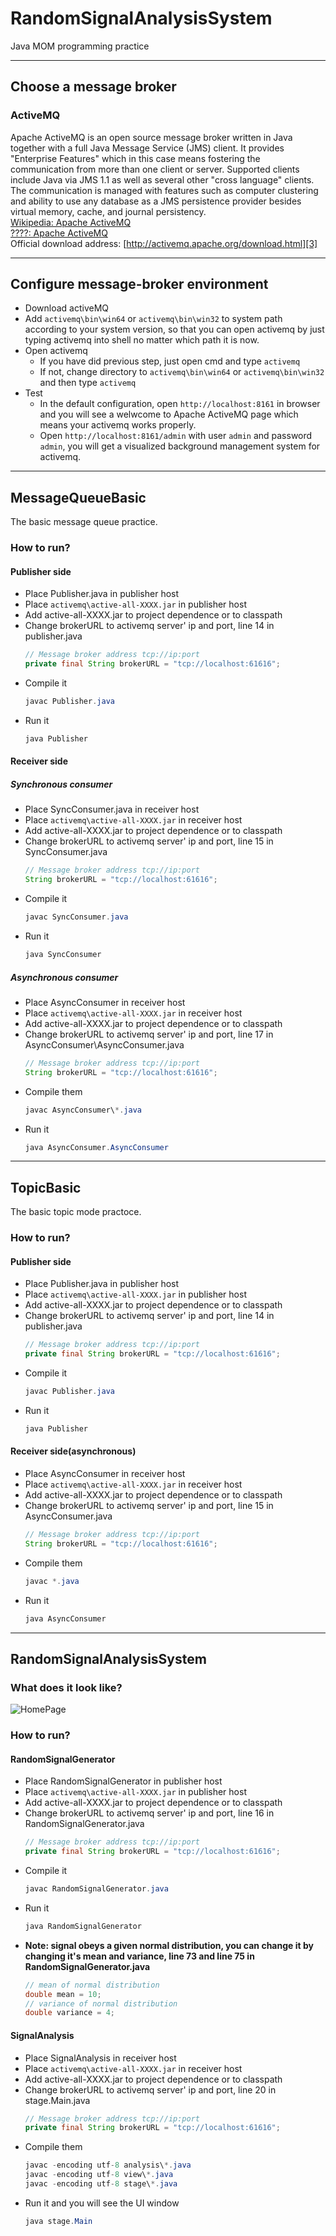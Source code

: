 # RandomSignalAnalysisSystem
Java MOM programming practice

---

## Choose a message broker
### ActiveMQ
Apache ActiveMQ is an open source message broker written in Java together with a full Java Message Service (JMS) client. It provides "Enterprise Features" which in this case means fostering the communication from more than one client or server. Supported clients include Java via JMS 1.1 as well as several other "cross language" clients. The communication is managed with features such as computer clustering and ability to use any database as a JMS persistence provider besides virtual memory, cache, and journal persistency.  
[Wikipedia: Apache ActiveMQ][1]  
[????: Apache ActiveMQ][2]  
Official download address: [http://activemq.apache.org/download.html][3]

---

## Configure message-broker environment
- Download activeMQ
- Add ```activemq\bin\win64``` or ```activemq\bin\win32``` to system path according to your system version, so that you can open activemq by just typing activemq into shell no matter which path it is now.
- Open activemq
  - If you have did previous step, just open cmd and type ```activemq```
  - If not, change directory to ```activemq\bin\win64``` or ```activemq\bin\win32``` and then type ```activemq```
- Test
  - In the default configuration, open ```http://localhost:8161``` in browser and you will see a welwcome to Apache ActiveMQ page which means your activemq works properly.
  - Open ```http://localhost:8161/admin``` with user ```admin``` and password ```admin```, you will get a visualized background management system for activemq.

---

## MessageQueueBasic
The basic message queue practice.

### How to run?
#### Publisher side
- Place Publisher.java in publisher host
- Place ```activemq\active-all-XXXX.jar``` in publisher host
- Add active-all-XXXX.jar to project dependence or to classpath
- Change brokerURL to activemq server' ip and port, line 14 in publisher.java
  ``` java
  // Message broker address tcp://ip:port
  private final String brokerURL = "tcp://localhost:61616";
  ```
- Compile it
  ``` java
  javac Publisher.java
  ```
- Run it
  ``` java
  java Publisher
  ```

#### Receiver side
##### Synchronous consumer
- Place SyncConsumer.java in receiver host
- Place ```activemq\active-all-XXXX.jar``` in receiver host
- Add active-all-XXXX.jar to project dependence or to classpath
- Change brokerURL to activemq server' ip and port, line 15 in SyncConsumer.java
  ``` java
  // Message broker address tcp://ip:port
  String brokerURL = "tcp://localhost:61616";
  ```
- Compile it
  ``` java
  javac SyncConsumer.java
  ```
- Run it
  ``` java
  java SyncConsumer
  ```
##### Asynchronous consumer
- Place AsyncConsumer in receiver host
- Place ```activemq\active-all-XXXX.jar``` in receiver host
- Add active-all-XXXX.jar to project dependence or to classpath
- Change brokerURL to activemq server' ip and port, line 17 in AsyncConsumer\AsyncConsumer.java
  ``` java
  // Message broker address tcp://ip:port
  String brokerURL = "tcp://localhost:61616";
  ```
- Compile them
  ``` java
  javac AsyncConsumer\*.java
  ```
- Run it
  ``` java
  java AsyncConsumer.AsyncConsumer
  ```

---

## TopicBasic
The basic topic mode practoce.

### How to run?
#### Publisher side
- Place Publisher.java in publisher host
- Place ```activemq\active-all-XXXX.jar``` in publisher host
- Add active-all-XXXX.jar to project dependence or to classpath
- Change brokerURL to activemq server' ip and port, line 14 in publisher.java
  ``` java
  // Message broker address tcp://ip:port
  private final String brokerURL = "tcp://localhost:61616";
  ```
- Compile it
  ``` java
  javac Publisher.java
  ```
- Run it
  ``` java
  java Publisher
  ```

#### Receiver side(asynchronous)
- Place AsyncConsumer in receiver host
- Place ```activemq\active-all-XXXX.jar``` in receiver host
- Add active-all-XXXX.jar to project dependence or to classpath
- Change brokerURL to activemq server' ip and port, line 15 in AsyncConsumer.java
  ``` java
  // Message broker address tcp://ip:port
  String brokerURL = "tcp://localhost:61616";
  ```
- Compile them
  ``` java
  javac *.java
  ```
- Run it
  ``` java
  java AsyncConsumer
  ```

---

## RandomSignalAnalysisSystem
### What does it look like?
![HomePage][4]

### How to run?
#### RandomSignalGenerator
- Place RandomSignalGenerator in publisher host
- Place ```activemq\active-all-XXXX.jar``` in publisher host
- Add active-all-XXXX.jar to project dependence or to classpath
- Change brokerURL to activemq server' ip and port, line 16 in RandomSignalGenerator.java
  ``` java
  // Message broker address tcp://ip:port
  private final String brokerURL = "tcp://localhost:61616";
  ```
- Compile it
  ``` java
  javac RandomSignalGenerator.java
  ```
- Run it
  ``` java
  java RandomSignalGenerator
  ``` 
- **Note: signal obeys a given normal distribution, you can change it by changing it's mean and variance, line 73 and line 75 in RandomSignalGenerator.java**
  ``` java
  // mean of normal distribution
  double mean = 10;
  // variance of normal distribution
  double variance = 4;
  ```

#### SignalAnalysis
- Place SignalAnalysis in receiver host
- Place ```activemq\active-all-XXXX.jar``` in receiver host
- Add active-all-XXXX.jar to project dependence or to classpath
- Change brokerURL to activemq server' ip and port, line 20 in stage.Main.java
  ``` java
  // Message broker address tcp://ip:port
  private final String brokerURL = "tcp://localhost:61616";
  ```
- Compile them
  ``` java
  javac -encoding utf-8 analysis\*.java
  javac -encoding utf-8 view\*.java
  javac -encoding utf-8 stage\*.java
  ```
- Run it and you will see the UI window
  ``` java
  java stage.Main
  ```

[1]: https://en.wikipedia.org/wiki/Apache_ActiveMQ
[2]: https://zh.wikipedia.org/wiki/Apache_ActiveMQ
[3]: http://activemq.apache.org/download.html
[4]: .github/SignalAnalysis.gif